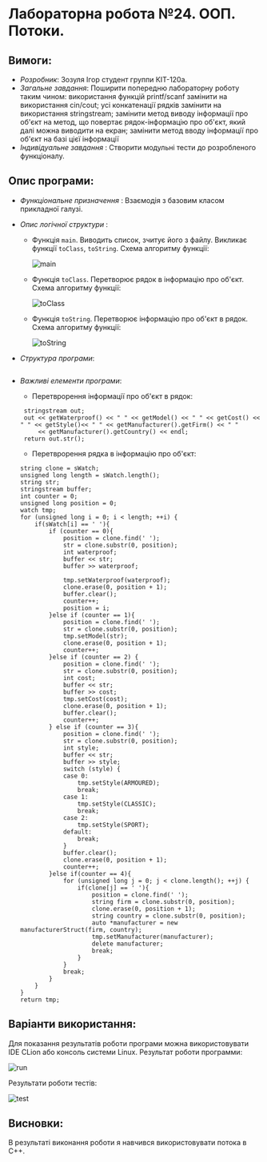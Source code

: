 ﻿# Лабораторна робота №24. ООП. Потоки.
## Вимоги:
* *Розробник*: Зозуля Ігор студент группи КІТ-120а.
* *Загальне завдання*: Поширити попередню лабораторну роботу таким чином: використання функцій printf/scanf замінити на використання cin/cout; усі конкатенації рядків замінити на використання stringstream; замінити метод виводу інформації про об'єкт на метод, що повертає рядок-інформацію про об'єкт, який далі можна виводити на екран; замінити метод вводу інформації про об'єкт на базі цієї інформації  
* *Індивідуальне завдання* : Створити модульні тести до розробленого функціоналу.
    
## Опис програми:
* *Функціональне призначення* : Взаємодія з базовим класом прикладної галузі.

* *Опис логічної структури* :
    * Функція `main`. Виводить список, зчитує його з файлу. Викликає функції `toClass`, `toString`. Схема алгоритму функції:

      ![main](assets/main.png)

    * Функція `toClass`. Перетворює рядок в інформацію про об'єкт. Схема алгоритму функції:

      ![toClass](assets/toClass.png)

    * Функція `toString`. Перетворює інформацію про об'єкт в рядок. Схема алгоритму функції:

      ![toString](assets/toString.png)
    

* *Структура програми*:
```

```
* *Важливі елементи програми*:
    * Перетврорення інформації про об'єкт в рядок:

   ```
    stringstream out;
	out << getWaterproof() << " " << getModel() << " " << getCost() << " " << getStyle()<< " " << getManufacturer().getFirm() << " "
	    << getManufacturer().getCountry() << endl;
	return out.str();
   ```
    * Перетврорення рядка в інформацію про об'єкт:

    ```
    string clone = sWatch;
	unsigned long length = sWatch.length();
	string str;
	stringstream buffer;
	int counter = 0;
	unsigned long position = 0;
	watch tmp;
	for (unsigned long i = 0; i < length; ++i) {
		if(sWatch[i] == ' '){
			if (counter == 0){
				position = clone.find(' ');
				str = clone.substr(0, position);
				int waterproof;
				buffer << str;
				buffer >> waterproof;

				tmp.setWaterproof(waterproof);
				clone.erase(0, position + 1);
				buffer.clear();
				counter++;
				position = i;
			}else if (counter == 1){
				position = clone.find(' ');
				str = clone.substr(0, position);
				tmp.setModel(str);
				clone.erase(0, position + 1);
				counter++;
			}else if (counter == 2) {
				position = clone.find(' ');
				str = clone.substr(0, position);
				int cost;
				buffer << str;
				buffer >> cost;
				tmp.setCost(cost);
				clone.erase(0, position + 1);
				buffer.clear();
				counter++;
			} else if (counter == 3){
				position = clone.find(' ');
				str = clone.substr(0, position);
				int style;
				buffer << str;
				buffer >> style;
				switch (style) {
				case 0:
					tmp.setStyle(ARMOURED);
					break;
				case 1:
					tmp.setStyle(CLASSIC);
					break;
				case 2:
					tmp.setStyle(SPORT);
				default:
					break;
				}
				buffer.clear();
				clone.erase(0, position + 1);
				counter++;
			}else if(counter == 4){
				for (unsigned long j = 0; j < clone.length(); ++j) {
					if(clone[j] == ' '){
						position = clone.find(' ');
						string firm = clone.substr(0, position);
						clone.erase(0, position + 1);
						string country = clone.substr(0, position);
						auto *manufacturer = new manufacturerStruct(firm, country);
						tmp.setManufacturer(manufacturer);
						delete manufacturer;
						break;
					}
				}
				break;
			}
		}
	}
	return tmp;
    ```
## Варіанти використання:
Для показання результатів роботи програми можна використовувати IDE CLion або консоль системи Linux. Результат роботи программи:

![run](assets/run.png)

Результати роботи тестів:

![test](assets/test.png)


## Висновки:
В результаті виконання роботи я навчився використовувати потока в C++.